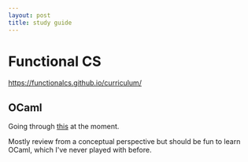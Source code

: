 ```yaml
---
layout: post
title: study guide
---
```


# Functional CS

https://functionalcs.github.io/curriculum/


## OCaml

Going through [this](https://cs3110.github.io/textbook/cover.html) at the moment.

Mostly review from a conceptual perspective but should be fun to learn OCaml, which I've never played with before.
